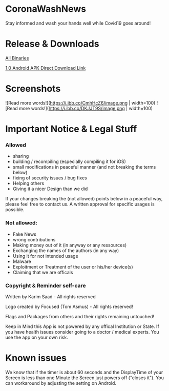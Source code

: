 # CoronaWashNews
Stay informed and wash your hands well while Covid19 goes around!

# Release & Downloads
[All Binaries](https://github.com/ksaadDE/CoronaWashNews/releases/)

[1.0 Android APK Direct Download Link](https://github.com/ksaadDE/CoronaWashNews/releases/download/cwn_android_1.0/app-release.apk)

# Screenshots
![Read more words!](https://i.ibb.co/CmhHcZ6/image.png | width=100)
![Read more words!](https://i.ibb.co/DKJJT9S/image.png | width=100)

# Important Notice & Legal Stuff
### Allowed
* sharing
* building / recompiling (especially compiling it for iOS)
* small modifications in peaceful manner (and not breaking the terms below)
* fixing of security issues / bug fixes
* Helping others
* Giving it a nicer Design than we did

If your changes breaking the (not allowed) points below in a peaceful way, please feel free to contact us. A written approval for specific usages is possible.

### Not allowed:
* Fake News
* wrong contributions
* Making money out of it (in anyway or any ressources)
* Exchanging the names of the authors (in any way)
* Using it for not intended usage 
* Malware
* Exploitment or Treatment of the user or his/her device(s)
* Claiming that we are officals

### Copyright & Reminder self-care

Written by Karim Saad - All rights reserved

Logo created by Focused (Tom Asmus) - All rights reserved!

Flags and Packages from others and their rights remaining untouched! 

Keep in Mind this App is not powered by any offical Institution or State. If you have health issues consider going to a doctor / medical experts. You use the app on your own risk.

# Known issues
We know that if the timer is about 60 seconds and the DisplayTime of your Screen is less than one Minute the Screen just powers off ("closes it"). You can workaround by adjusting the setting on Android.
